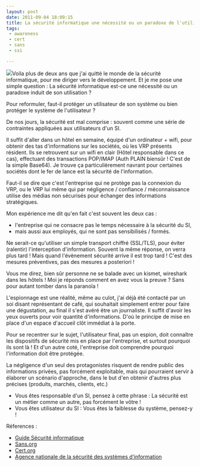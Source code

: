 ```yaml
---
layout: post
date: 2011-09-04 18:09:15
title: La sécurité informatique une nécessité ou un paradoxe de l'utilisateur ?
tags:
 - awareness
 - cert
 - sans
 - ssi

---
```


[![](http://static.zenithar.org/wp-content/uploads/2011/09/facteur_humain.gif)](http://static.zenithar.org/wp-content/uploads/2011/09/facteur_humain.gif)Voila plus de deux ans que j'ai quitté le monde de la sécurité informatique, pour me diriger vers le développement. Et je me pose une simple question : La sécurité informatique est-ce une nécessité ou un paradoxe induit de son utilisation ?

Pour reformuler, faut-il protéger un utilisateur de son système ou bien protéger le système de l'utilisateur ? 

De nos jours, la sécurité est mal comprise : souvent comme une série de contraintes appliquées aux utilisateurs d'un SI. 

Il suffit d'aller dans un hôtel en semaine, équipé d'un ordinateur + wifi, pour obtenir des tas d'informations sur les sociétés, où les VRP présents résident. Ils se retrouvent sur un wifi en clair (Hôtel responsable dans ce cas), effectuant des transactions POP/IMAP (Auth PLAIN biensûr ! C'est de la simple Base64).
Je trouve ça particulièrement navrant pour certaines sociétés dont le fer de lance est la sécurité de l'information.

Faut-il se dire que c'est l'entreprise qui ne protège pas la connexion du VRP, ou le VRP lui même qui par négligence / 
confiance / méconnaissance utilise des médias non sécurisés pour échanger des informations stratégiques.

Mon expérience me dit qu'en fait c'est souvent les deux cas : 

  * l'entreprise qui ne consacre pas le temps nécessaire à la sécurité du SI, 
  * mais aussi aux employés, qui ne sont pas sensibilisés / formés. 

Ne serait-ce qu'utiliser un simple transport chiffré (SSL/TLS), pour éviter (ralentir) l'interception d'information.
Souvent la même réponse, on verra plus tard ! Mais quand l'évènement sécurité arrive il est trop tard ! C'est des mesures préventives, pas des mesures a posteriori !

Vous me direz, bien sûr personne ne se balade avec un kismet, wireshark dans les hôtels ! Moi je réponds comment en avez vous la preuve ? Sans pour autant tomber dans la paranoïa !

L'espionnage est une réalité, même au culot, j'ai déjà été contacté par un soi disant représentant de café, qui souhaitait simplement entrer pour faire une dégustation, au final il s'est avéré être un journaliste. 
Il suffit d'avoir les yeux ouverts pour voir quantité d'informations. D'où le principe de mise en place d'un espace d'accueil clôt immédiat à la porte.

Pour se recentrer sur le sujet, l'utilisateur final, pas un espion, doit connaître les dispositifs de sécurité mis en place par l'entreprise, et surtout pourquoi ils sont là ! Et d'un autre coté, l'entreprise doit comprendre pourquoi l'information doit être protégée.

La négligence d'un seul des protagonistes risquent de rendre public des informations privées, pas forcément exploitable, mais qui pourraient servir à élaborer un scénario d'approche, dans le but d'en obtenir d'autres plus précises (produits, marchés, clients, etc.)

  * Vous êtes responsable d'un SI, pensez à cette phrase : La sécurité est un métier comme un autre, pas forcément le vôtre !
  * Vous êtes utilisateur du SI : Vous êtes la faiblesse du système, pensez-y !

Réferences :

  * [Guide Sécurité informatique](http://www.awt.be/web/sec/index.aspx?page=sec,fr,100,000,000)
  * [Sans.org](http://www.sans.org/)
  * [Cert.org](http://www.cert.org/)
  * [Agence nationale de la sécurité des systèmes d’information](http://www.ssi.gouv.fr/)






